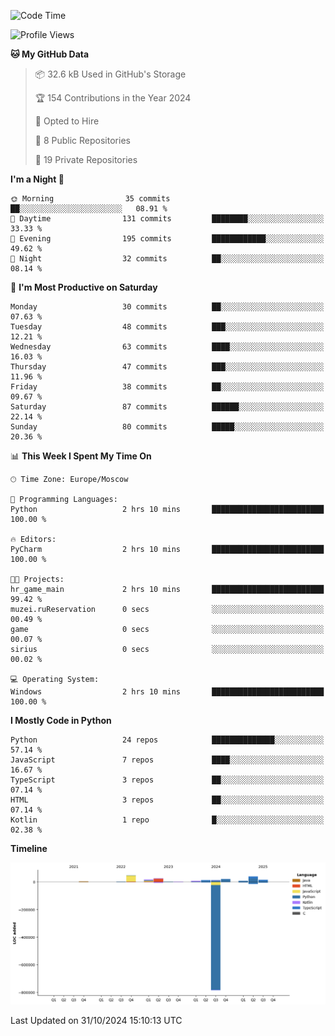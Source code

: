 <!--START_SECTION:waka-->
![Code Time](http://img.shields.io/badge/Code%20Time-540%20hrs%2016%20mins-blue)

![Profile Views](http://img.shields.io/badge/Profile%20Views-9-blue)

**🐱 My GitHub Data** 

> 📦 32.6 kB Used in GitHub's Storage 
 > 
> 🏆 154 Contributions in the Year 2024
 > 
> 💼 Opted to Hire
 > 
> 📜 8 Public Repositories 
 > 
> 🔑 19 Private Repositories 
 > 
**I'm a Night 🦉** 

```text
🌞 Morning                35 commits          ██░░░░░░░░░░░░░░░░░░░░░░░   08.91 % 
🌆 Daytime                131 commits         ████████░░░░░░░░░░░░░░░░░   33.33 % 
🌃 Evening                195 commits         ████████████░░░░░░░░░░░░░   49.62 % 
🌙 Night                  32 commits          ██░░░░░░░░░░░░░░░░░░░░░░░   08.14 % 
```
📅 **I'm Most Productive on Saturday** 

```text
Monday                   30 commits          ██░░░░░░░░░░░░░░░░░░░░░░░   07.63 % 
Tuesday                  48 commits          ███░░░░░░░░░░░░░░░░░░░░░░   12.21 % 
Wednesday                63 commits          ████░░░░░░░░░░░░░░░░░░░░░   16.03 % 
Thursday                 47 commits          ███░░░░░░░░░░░░░░░░░░░░░░   11.96 % 
Friday                   38 commits          ██░░░░░░░░░░░░░░░░░░░░░░░   09.67 % 
Saturday                 87 commits          ██████░░░░░░░░░░░░░░░░░░░   22.14 % 
Sunday                   80 commits          █████░░░░░░░░░░░░░░░░░░░░   20.36 % 
```


📊 **This Week I Spent My Time On** 

```text
🕑︎ Time Zone: Europe/Moscow

💬 Programming Languages: 
Python                   2 hrs 10 mins       █████████████████████████   100.00 % 

🔥 Editors: 
PyCharm                  2 hrs 10 mins       █████████████████████████   100.00 % 

🐱‍💻 Projects: 
hr_game_main             2 hrs 10 mins       █████████████████████████   99.42 % 
muzei.ruReservation      0 secs              ░░░░░░░░░░░░░░░░░░░░░░░░░   00.49 % 
game                     0 secs              ░░░░░░░░░░░░░░░░░░░░░░░░░   00.07 % 
sirius                   0 secs              ░░░░░░░░░░░░░░░░░░░░░░░░░   00.02 % 

💻 Operating System: 
Windows                  2 hrs 10 mins       █████████████████████████   100.00 % 
```

**I Mostly Code in Python** 

```text
Python                   24 repos            ██████████████░░░░░░░░░░░   57.14 % 
JavaScript               7 repos             ████░░░░░░░░░░░░░░░░░░░░░   16.67 % 
TypeScript               3 repos             ██░░░░░░░░░░░░░░░░░░░░░░░   07.14 % 
HTML                     3 repos             ██░░░░░░░░░░░░░░░░░░░░░░░   07.14 % 
Kotlin                   1 repo              █░░░░░░░░░░░░░░░░░░░░░░░░   02.38 % 
```



**Timeline**

![Lines of Code chart](https://raw.githubusercontent.com/adlemx/adlemx/main/assets/bar_graph.png)


 Last Updated on 31/10/2024 15:10:13 UTC
<!--END_SECTION:waka-->
